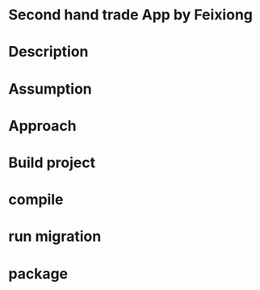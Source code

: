 # Second hand trade App by Feixiong
# Description
# Assumption
# Approach
# Build project
# compile
# run migration
# package

